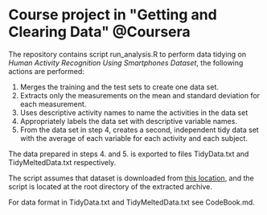 # Course project in "Getting and Clearing Data" @Coursera

The repository contains script run_analysis.R to perform data tidying on _Human Activity Recognition Using Smartphones Dataset_, the following actions are performed:

1.  Merges the training and the test sets to create one data set.
2.  Extracts only the measurements on the mean and standard deviation for each measurement.
3.  Uses descriptive activity names to name the activities in the data set
4.  Appropriately labels the data set with descriptive variable names.
5.  From the data set in step 4, creates a second, independent tidy data set with the average of each variable for each activity and each subject.

The data prepared in steps 4. and 5. is exported to files TidyData.txt and TidyMeltedData.txt respectively.

The script assumes that dataset is downloaded from [this location](https://d396qusza40orc.cloudfront.net/getdata%2Fprojectfiles%2FUCI%20HAR%20Dataset.zip), and the script is located at the root directory of the extracted archive.

For data format in TidyData.txt and TidyMeltedData.txt see CodeBook.md.

